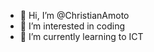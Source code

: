 - 👋 Hi, I’m @ChristianAmoto
- 👀 I’m interested in coding 
- 🌱 I’m currently learning to ICT

<!---
ChristianAmoto/ChristianAmoto is a ✨ special ✨ repository because its `README.md` (this file) appears on your GitHub profile.
You can click the Preview link to take a look at your changes.
--->
